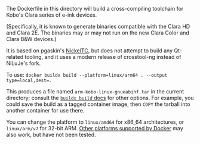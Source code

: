 The Dockerfile in this directory will build a cross-compiling toolchain for Kobo's Clara series of e-ink devices.

(Specifically, it is known to generate binaries compatible with the Clara HD and Clara 2E. The binaries may or may not run on the new Clara Color and Clara B&W devices.)

It is based on pgaskin's [NickelTC](https://github.com/pgaskin/NickelTC), but does not attempt to build any Qt-related tooling, and it uses a modern release of crosstool-ng instead of NiLuJe's fork.

To use: `docker buildx build --platform=linux/arm64 . --output type=local,dest=.`

This produces a file named `arm-kobo-linux-gnueabihf.tar` in the current directory; consult the [`buildx build` docs](https://docs.docker.com/reference/cli/docker/buildx/build/#output) for other options. For example, you could save the build as a tagged container image, then `COPY` the tarball into another container for use there.

You can change the platform to `linux/amd64` for x86_64 architectures, or `linux/arm/v7` for 32-bit ARM. [Other platforms supported by Docker](https://docs.docker.com/build/building/multi-platform/) may also work, but have not been tested.
